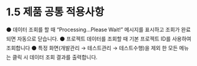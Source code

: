 # 1.5 제품 공통 적용사항

⚫ 데이터 조회를 할 때 “Processing…Please Wait!” 메시지를 표시하고 조회가 완료되면 자동으로 닫습니다.
⚫ 프로젝트 데이터를 조회할 때 기본 프로젝트 ID를 사용하여 조회합니다
⚫ 특정 화면(개발관리 → 테스트관리 → 테스트수행)을 제외 한 모든 메뉴는 클릭 시 데이터 조회 결과를 출력합니다.
